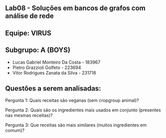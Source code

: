 ## Lab08 - Soluções em bancos de grafos com análise de rede


## Equipe: VIRUS


## Subgrupo: A  (BOYS)

- Lucas Gabriel Monteiro Da Costa - 183967 
- Pietro Grazzioli Golfeto - 223694 
- Vitor Rodrigues Zanata da Silva - 231718

## Questões a serem analisadas:

Pergunta 1: Quais receitas são veganas (sem cropgroup animal)?

Pergunta 2: Quais são os ingredientes mais usados em conjunto (presentes nas mesmas receitas)?

Pergunta 3: Que receitas são mais similares (muitos ingredientes em comum)?
